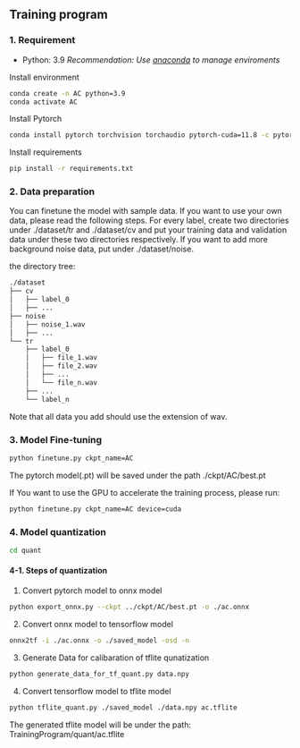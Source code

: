 ## Training program

### 1. Requirement

* Python: 3.9
*Recommendation: Use [anaconda](https://www.anaconda.com/download/success) to manage enviroments*

Install environment

```bash
conda create -n AC python=3.9
conda activate AC
```

Install Pytorch

```bash
conda install pytorch torchvision torchaudio pytorch-cuda=11.8 -c pytorch -c nvidia
```

Install requirements

```bash
pip install -r requirements.txt
```

### 2. Data preparation
You can finetune the model with sample data. If you want to use your own data, please read the following steps.
For every label, create two directories under ./dataset/tr and ./dataset/cv and put your training data and validation data under these two directories respectively.
If you want to add more background noise data, put under ./dataset/noise.

the directory tree:

```bash
./dataset
├── cv
│   ├── label_0
│   ├── ...
├── noise
│   ├── noise_1.wav
│   ├── ...
└── tr
    ├── label_0
    │   ├── file_1.wav
    │   ├── file_2.wav
    │   ├── ...
    │   └── file_n.wav
    ├── ...
    └── label_n
```

Note that all data you add should use the extension of wav.

### 3. Model Fine-tuning

```bash
python finetune.py ckpt_name=AC
```

The pytorch model(.pt) will be saved under the path ./ckpt/AC/best.pt

If You want to use the GPU to accelerate the training process, please run:

```bash
python finetune.py ckpt_name=AC device=cuda
```

### 4. Model quantization

```bash
cd quant
```

#### 4-1. Steps of quantization

1. Convert pytorch model to onnx model

```bash
python export_onnx.py --ckpt ../ckpt/AC/best.pt -o ./ac.onnx
```

2. Convert onnx model to tensorflow model

```bash
onnx2tf -i ./ac.onnx -o ./saved_model -osd -n
```

3. Generate Data for calibaration of tflite qunatization

```bash
python generate_data_for_tf_quant.py data.npy
```

4. Convert tensorflow model to tflite model

```bash
python tflite_quant.py ./saved_model ./data.npy ac.tflite
```

The generated tflite model will be under the path:
    TrainingProgram/quant/ac.tflite